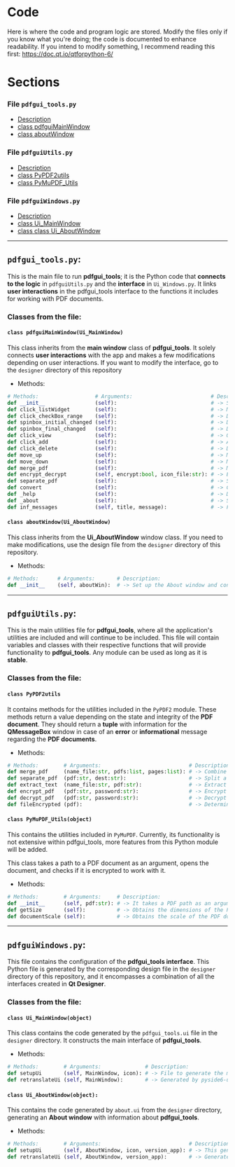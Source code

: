 # Code

Here is where the code and program logic are stored. Modify the files only if you know what you're doing; the code is documented to enhance readability. If you intend to modify something, I recommend reading this first: https://doc.qt.io/qtforpython-6/

# Sections
### File `pdfgui_tools.py`
- [Description](#pdfgui_toolspy)
- [class pdfguiMainWindow](#class-pdfguimainwindowui_mainwindow)
- [class aboutWindow](#class-aboutwindowui_aboutwindow)

### File `pdfguiUtils.py`
- [Description](#pdfguiutilspy)
- [class PyPDF2utils](#class-pypdf2utils)
- [class PyMuPDF_Utils](#class-pymupdf_utilsobject)

### File `pdfguiWindows.py`
- [Description](#pdfguiwindowspy)
- [class Ui_MainWindow](#class-ui_mainwindowobject)
- [class class Ui_AboutWindow](#class-ui_aboutwindowobject)
---

## `pdfgui_tools.py`:
This is the main file to run **pdfgui_tools**; it is the Python code that **connects to the logic** in `pdfguiUtils.py` and the **interface** in `Ui_Windows.py`. It links **user interactions** in the pdfgui_tools interface to the functions it includes for working with PDF documents.

### Classes from the file:

#### `class pdfguiMainWindow(Ui_MainWindow)`
This class inherits from the **main window** class of **pdfgui_tools**. It solely connects **user interactions** with the app and makes a few modifications depending on user interactions. If you want to modify the interface, go to the `designer` directory of this repository

- Methods:
```python
# Methods:                  # Arguments:                         # Description:
def __init__                (self):                              # -> Set up the main window and connect user interactions to the rest of the app's functions
def click_listWidget        (self):                              # -> Make changes when an item in the QListWidget is touched
def click_checkBox_range    (self):                              # -> Detects the change in the range checkbox and stores it in the value of the self.dictPDFs dictionary
def spinbox_initial_changed (self):                              # -> Detects the change in the initial range spinbox, and stores it in the self.dictPDFs dictionary
def spinbox_final_changed   (self):                              # -> Detects the change in the final range spinbox, and stores it in the self.dictPDFs dictionary
def click_view              (self):                              # -> Open the PDF document in the default PDF viewer using xdg-open
def click_add               (self):                              # -> Add the PDF documents to the QListWidget from their paths
def click_delete            (self):                              # -> Delete the currently selected item from the QListWidget
def move_up                 (self):                              # -> Move the currently selected item one position up in the QListWidget
def move_down               (self):                              # -> Move the currently selected item one position down in the QListWidget
def merge_pdf               (self):                              # -> Merge all the PDF documents from the QListWidget into a single PDF
def encrypt_decrypt         (self, encrypt:bool, icon_file:str): # -> Encrypt or decrypt the PDF documents from the QListWidget
def separate_pdf            (self):                              # -> Split the selected PDF document into parts in the QListWidget
def convert                 (self):                              # -> Convert the selected document in the QListWidget into a selected multimedia file
def _help                   (self):                              # -> Display a help window
def _about                  (self):                              # -> Show the 'About' window
def inf_messages            (self, title, message):              # -> Function to call in case of an information or error message
```

#### `class aboutWindow(Ui_AboutWindow)`

This class inherits from the **Ui_AboutWindow** window class. If you need to make modifications, use the design file from the `designer` directory of this repository.

- Methods:
```python
# Methods:      # Arguments:       # Description:
def __init__    (self, aboutWin):  # -> Set up the About window and connect the OK button to a lambda function.
```

---

## `pdfguiUtils.py`: 
This is the main utilities file for **pdfgui_tools**, where all the application's utilities are included and will continue to be included. This file will contain variables and classes with their respective functions that will provide functionality to **pdfgui_tools**. Any module can be used as long as it is **stable**.

### Classes from the file:

#### `class PyPDF2utils`
It contains methods for the utilities included in the `PyPDF2` module. These methods return a value depending on the state and integrity of the **PDF document**. They should return a **tuple** with information for the **QMessageBox** window in case of an **error** or **informational** message regarding the **PDF documents**.

- Methods:
```python
# Methods:        # Arguments:                            # Description:
def merge_pdf     (name_file:str, pdfs:list, pages:list): # -> Combine the PDFs from the list.
def separate_pdf  (pdf:str, dest:str):                    # -> Split a PDF document into multiple parts, which are saved in a directory.
def extract_text  (name_file:str, pdf:str):               # -> Extract the text from a PDF per page.
def encrypt_pdf   (pdf:str, password:str):                # -> Encrypt a PDF
def decrypt_pdf   (pdf:str, password:str):                # -> Decrypt a PDF
def fileEncrypted (pdf):                                  # -> Determines if a file is encrypted, to prevent importing the PyPDF2 module twice.
```
#### `class PyMuPDF_Utils(object)`
This contains the utilities included in `PyMuPDF`. Currently, its functionality is not extensive within pdfgui_tools, more features from this Python module will be added. 

This class takes a path to a PDF document as an argument, opens the document, and checks if it is encrypted to work with it. 

- Methods:
```python
# Methods:        # Arguments:     # Description:
def __init__      (self, pdf:str): # -> It takes a PDF path as an argument and opens the document with fitz
def getSize       (self):          # -> Obtains the dimensions of the PDF document
def documentScale (self):          # -> Obtains the scale of the PDF document
```

---

## `pdfguiWindows.py`: 
This file contains the configuration of the **pdfgui_tools interface**. This Python file is generated by the corresponding design file in the `designer` directory of this repository, and it encompasses a combination of all the interfaces created in **Qt Designer**.

### Classes from the file:

#### `class Ui_MainWindow(object)`
This class contains the code generated by the `pdfgui_tools.ui` file in the `designer` directory. It constructs the main interface of **pdfgui_tools**.

- Methods:
```python
# Methods:        # Arguments:              # Description:
def setupUi       (self, MainWindow, icon): # -> File to generate the main interface, it takes two arguments, the window and the icon of pdfgui_tools
def retranslateUi (self, MainWindow):       # -> Generated by pyside6-uic, this file for translations and setting text
```

#### `class Ui_AboutWindow(object):`
This contains the code generated by `about.ui` from the `designer` directory, generating an **About window** with information about **pdfgui_tools**.

- Methods:
```python
# Methods:        # Arguments:                            # Description:
def setupUi       (self, AboutWindow, icon, version_app): # -> This generates the About window, taking three arguments: the About window, the pdfgui_tools icon, and its version
def retranslateUi (self, AboutWindow, version_app):       # -> Generated by pyside6-uic, this file for translations and setting text
```